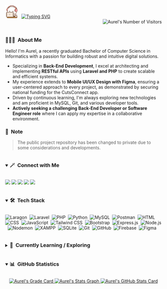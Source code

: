 <div>
  <div>
    <img alt="Greetings" src="peach.gif" width="40"/> &nbsp
    <a href="https://git.io/typing-svg"><img src="https://readme-typing-svg.demolab.com?font=Playpen+Sans&pause=1000&weight=500&color=81BFDA&vCenter=true&width=300&height=30&lines=Hello%2C+My+name+is+Aurel" alt="Typing SVG"  /></a>
  </div>
  <div>
    <img alt="Aurel's Number of Visitors" src="https://komarev.com/ghpvc/?username=aurelizzety&color=81BFDA&label=Number+of+Visitors" align="right"/> <br><br>
  </div>
</div> 

### 👩🏻‍💻 &nbsp;About Me

Hello! I'm Aurel, a recently graduated Bachelor of Computer Science in Informatics with a passion for building robust and intuitive digital solutions.
- Specializing in **Back-End Development**, I excel at architecting and implementing **RESTful APIs** using **Laravel and PHP** to create scalable and efficient systems.
- My experience extends to **Mobile UI/UX Design with Figma**, ensuring a user-centered approach to every project, as demonstrated by securing national funding for the CutsConnect app.
- Driven by continuous learning, I'm always exploring new technologies and am proficient in MySQL, Git, and various developer tools.
- **Actively seeking a challenging Back-End Developer or Software Engineer role** where I can apply my expertise in a collaborative environment.

### 📄 &nbsp;Note
> The public project repository has been changed to private due to some considerations and developments.

<details open>
  <summary><h3 style="display:inline-block">🪄 &nbsp;Connect with Me</h3></summary>
  <p align="left">
    <a href="https://linkedin.com/in/aurelizzety/"><img src="https://img.shields.io/badge/LinkedIn-0A66C2?style=flat&logo=linkedin&logoColor=white"/></a>
    <a href="mailto:aurelizzety@gmail.com"><img src="https://img.shields.io/badge/Gmail-D84040?style=flat&logo=gmail&logoColor=white"/></a>
    <a href="https://behance.net/relzzy"><img src="https://img.shields.io/badge/Behance-1769FF?style=flat&logo=behance&logoColor=white"/></a>
    <a href="https://dribbble.com/relzzy"><img src="https://img.shields.io/badge/Dribbble-EA4C89?style=flat&logo=dribbble&logoColor=white"/></a>
    <a href="https://medium.com/@aurelizzety"><img src="https://img.shields.io/badge/Medium-141414?style=flat&logo=medium&logoColor=white"/></a>
  </p>
</details>

<details open>
  <summary><h3 style="display:inline-block">🛠 &nbsp;Tech Stack</h3></summary>
  
  ![Laragon](https://img.shields.io/badge/Laragon-05122A?style=flat&logo=laragon&logoColor=0E83CD)&nbsp;
  ![Laravel](https://img.shields.io/badge/Laravel-05122A?style=flat&logo=laravel&logoColor=FF2D20)&nbsp;
  ![PHP](https://img.shields.io/badge/PHP-05122A?style=flat&logo=php&logoColor=777BB4)&nbsp;
  ![Python](https://img.shields.io/badge/Python-05122A?style=flat&logo=python&logoColor=326B9B)&nbsp;
  ![MySQL](https://img.shields.io/badge/MySQL-05122A?style=flat&logo=mysql&logoColor=4479A1)&nbsp;
  ![Postman](https://img.shields.io/badge/Postman-05122A?style=flat&logo=postman&logoColor=FF6C37)&nbsp;
  ![HTML](https://img.shields.io/badge/HTML-05122A?style=flat&logo=HTML5&logoColor=E34F26)&nbsp;
  ![CSS](https://img.shields.io/badge/CSS-05122A?style=flat&logo=css3&logoColor=1572B6)&nbsp;
  ![JavaScript](https://img.shields.io/badge/JavaScript-05122A?style=flat&logo=javascript&logoColor=F7DF1E)&nbsp;
  ![Tailwind CSS](https://img.shields.io/badge/Tailwind%20CSS-05122A?style=flat&logo=tailwindcss&logoColor=06B6D4)&nbsp;
  ![Bootstrap](https://img.shields.io/badge/Bootstrap-05122A?style=flat&logo=bootstrap&logoColor=7952B3)&nbsp;
  ![Express.js](https://img.shields.io/badge/Express.js-05122A?style=flat&logo=express&logoColor=ffffff)&nbsp;
  ![Node.js](https://img.shields.io/badge/Node.js-05122A?style=flat&logo=nodedotjs&logoColor=339933)&nbsp;
  ![Nodemon](https://img.shields.io/badge/Nodemon-05122A?style=flat&logo=nodemon&logoColor=76D04B)&nbsp;
  ![XAMPP](https://img.shields.io/badge/XAMPP-05122A?style=flat&logo=xampp&logoColor=FB7A24)&nbsp;
  ![SQLite](https://img.shields.io/badge/SQLite-05122A?style=flat&logo=sqlite&logoColor=5CAADC)&nbsp;
  ![Git](https://img.shields.io/badge/Git-05122A?style=flat&logo=git&logoColor=F05032)&nbsp;
  ![GitHub](https://img.shields.io/badge/GitHub-05122A?style=flat&logo=github&logoColor=FFFFFF)&nbsp;
  ![Firebase](https://img.shields.io/badge/Firebase-05122A?style=flat&logo=firebase&logoColor=FFCA28)&nbsp;
  ![Figma](https://img.shields.io/badge/Figma-05122A?style=flat&logo=figma&logoColor=13BDFE)&nbsp;
</details>

<details close>
  <summary><h3 style="display:inline-block">🚀 &nbsp;Currently Learning / Exploring</h3></summary>
  <p align="left">
    • Java (Spring Boot): Expanding my backend toolkit with a focus on enterprise-grade application development and microservices. <br>
    • TypeScript (Deno & Bun): Exploring modern JavaScript runtimes and type-safe development to build high-performance web applications and APIs.
  </p>
</details>

<details open>
  <summary><h3 style="display:inline-block">📊 &nbsp;GitHub Statistics</h3></summary>
  <p align="center">
    <a href="https://github.com/aurelizzety">
      <img alt="Aurel's Grade Card" width="750" src="https://stats.hyo.dev/api/github-stats-advanced?login=aurelizzety"/>
      <img alt="Aurel's Stats Graph" width="750" src="http://github-profile-summary-cards.vercel.app/api/cards/profile-details?username=aurelizzety&theme=blueberry"/>
      <img alt="Aurel's GitHub Stats Card" width="750" src="https://github-readme-stats.vercel.app/api?username=aurelizzety&show_icons=true&theme=blueberry&include_all_commits=true&hide_border=true"/>   
      <!-- <img alt="Aurel's GitHub Streak" width="750" src="https://streak-stats.demolab.com?user=aurelizzety&theme=blueberry&hide_border=true" /> -->
    </a>
  </p>
</details>
